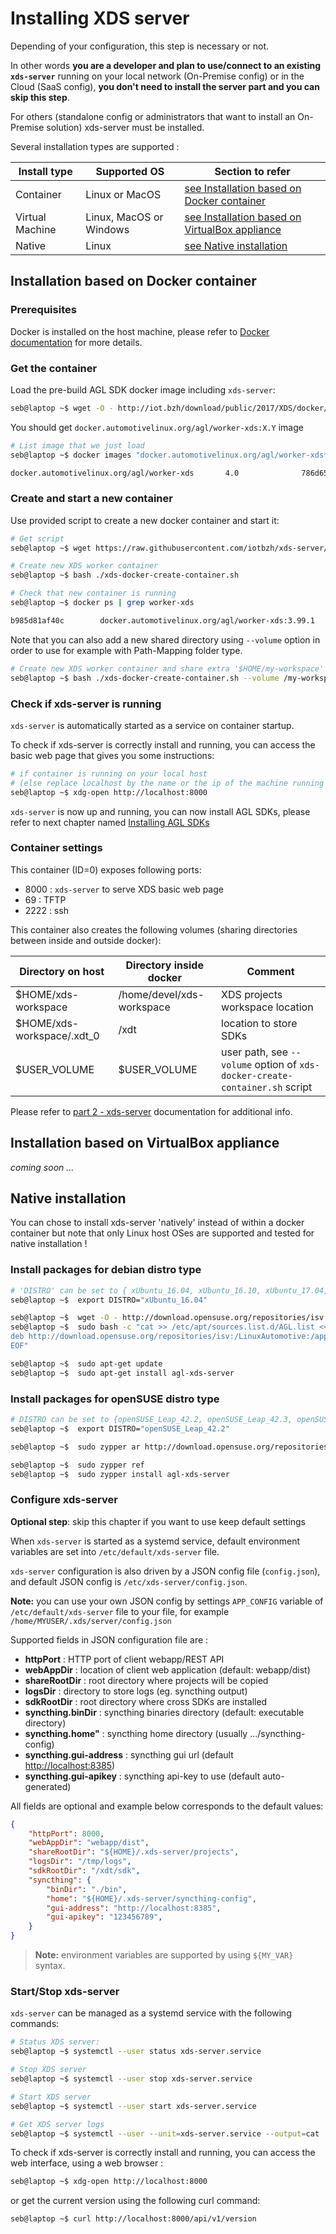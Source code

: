 # Installing XDS server

Depending of your configuration, this step is necessary or not.

In other words **you are a developer and plan to use/connect to an existing `xds-server`**
running on your local network (On-Premise config) or in the Cloud (SaaS config),
**you don't need to install the server part and you can skip this step**.

For others (standalone config or administrators that want to install an
On-Premise solution) xds-server must be installed.

Several installation types are supported :

| Install type | Supported OS | Section to refer |
|--------------|--------------|------------------|
| Container | Linux or MacOS | [see Installation based on Docker container](#installation-based-on-docker-container) |
| Virtual Machine | Linux, MacOS or Windows | [see Installation based on VirtualBox appliance](#installation-based-on-virtualbox-appliance) |
| Native | Linux | [see Native installation](#native-installation) |

## Installation based on Docker container

### Prerequisites

Docker is installed on the host machine, please refer to [Docker documentation](https://docs.docker.com/engine/installation/) for more details.

### Get the container

Load the pre-build AGL SDK docker image including `xds-server`:

```bash
seb@laptop ~$ wget -O - http://iot.bzh/download/public/2017/XDS/docker/docker_agl_worker-xds-latest.tar.xz | docker load
```

You should get `docker.automotivelinux.org/agl/worker-xds:X.Y` image

```bash
# List image that we just load
seb@laptop ~$ docker images "docker.automotivelinux.org/agl/worker-xds*"

docker.automotivelinux.org/agl/worker-xds       4.0              786d65b2792c        6 days ago          654MB
```

### Create and start a new container

Use provided script to create a new docker container and start it:

```bash
# Get script
seb@laptop ~$ wget https://raw.githubusercontent.com/iotbzh/xds-server/master/scripts/xds-docker-create-container.sh

# Create new XDS worker container
seb@laptop ~$ bash ./xds-docker-create-container.sh

# Check that new container is running
seb@laptop ~$ docker ps | grep worker-xds

b985d81af40c        docker.automotivelinux.org/agl/worker-xds:3.99.1       "/usr/bin/wait_for..."   6 days ago           Up 4 hours          0.0.0.0:8000->8000/tcp, 0.0.0.0:69->69/udp, 0.0.0.0:10809->10809/tcp, 0.0.0.0:2222->22/tcp    agl-xds-seb@laptop-0-seb
```

Note that you can also add a new shared directory using `--volume` option in order
to use for example with Path-Mapping folder type.

```bash
# Create new XDS worker container and share extra '$HOME/my-workspace' directory
seb@laptop ~$ bash ./xds-docker-create-container.sh --volume /my-workspace:$HOME/my-workspace
```

### Check if xds-server is running

`xds-server` is automatically started as a service on container startup.

To check if xds-server is correctly install and running, you can access the basic 
web page that gives you some instructions:

```bash
# if container is running on your local host
# (else replace localhost by the name or the ip of the machine running the container)
seb@laptop ~$ xdg-open http://localhost:8000
```

`xds-server` is now up and running, you can now install AGL SDKs, please refer
to next chapter named [Installing AGL SDKs](3_install-sdks.md#installing-agl-sdks)

### Container settings

This container (ID=0) exposes following ports:

- 8000 : `xds-server` to serve XDS basic web page
- 69   : TFTP
- 2222 : ssh

This container also creates the following volumes (sharing directories between
inside and outside docker):

| Directory on host | Directory inside docker | Comment |
|-------------------|-------------------------|---------|
| $HOME/xds-workspace | /home/devel/xds-workspace | XDS projects workspace location|
| $HOME/xds-workspace/.xdt_0 | /xdt | location to store SDKs |
| $USER_VOLUME | $USER_VOLUME | user path, see `--volume` option of `xds-docker-create-container.sh` script |

<!-- note -->
Please refer to [part 2 - xds-server](../part-2/1_xds-server.md) documentation
for additional info.
<!-- endnote -->

## Installation based on VirtualBox appliance

_coming soon ..._

## Native installation

You can chose to install xds-server 'natively' instead of within a docker
container but note that only Linux host OSes are supported and tested for native
installation !

### Install packages for debian distro type

```bash
# 'DISTRO' can be set to { xUbuntu_16.04, xUbuntu_16.10, xUbuntu_17.04, Debian_8.0, Debian_9.0}
seb@laptop ~$  export DISTRO="xUbuntu_16.04"

seb@laptop ~$  wget -O - http://download.opensuse.org/repositories/isv:/LinuxAutomotive:/app-Development/${DISTRO}/Release.key | sudo apt-key add -
seb@laptop ~$  sudo bash -c "cat >> /etc/apt/sources.list.d/AGL.list <<EOF
deb http://download.opensuse.org/repositories/isv:/LinuxAutomotive:/app-Development/${DISTRO}/ ./
EOF"

seb@laptop ~$  sudo apt-get update
seb@laptop ~$  sudo apt-get install agl-xds-server
```

### Install packages for openSUSE distro type

```bash
# DISTRO can be set to {openSUSE_Leap_42.2, openSUSE_Leap_42.3, openSUSE_Tumbleweed}
seb@laptop ~$  export DISTRO="openSUSE_Leap_42.2"

seb@laptop ~$  sudo zypper ar http://download.opensuse.org/repositories/isv:/LinuxAutomotive:/app-Development/${DISTRO}/isv:LinuxAutomotive:app-Development.repo

seb@laptop ~$  sudo zypper ref
seb@laptop ~$  sudo zypper install agl-xds-server
```

### Configure xds-server

<!-- note -->
**Optional step**: skip this chapter if you want to use keep default settings
<!-- endnote -->

When `xds-server` is started as a systemd service, default environment variables
are set into `/etc/default/xds-server` file.

`xds-server` configuration is also driven by a JSON config file (`config.json`),
and default JSON config is `/etc/xds-server/config.json`.

<!-- note -->
**Note:** you can use your own JSON config by settings `APP_CONFIG` variable of
`/etc/default/xds-server` file to your file, for example `/home/MYUSER/.xds/server/config.json`
<!-- endnote -->

Supported fields in JSON configuration file are :

- **httpPort** : HTTP port of client webapp/REST API
- **webAppDir** : location of client web application (default: webapp/dist)
- **shareRootDir** : root directory where projects will be copied
- **logsDir**  : directory to store logs (eg. syncthing output)
- **sdkRootDir** : root directory where cross SDKs are installed
- **syncthing.binDir** : syncthing binaries directory (default: executable directory)
- **syncthing.home"** : syncthing home directory (usually .../syncthing-config)
- **syncthing.gui-address** : syncthing gui url (default <http://localhost:8385>)
- **syncthing.gui-apikey** : syncthing api-key to use (default auto-generated)

All fields are optional and example below corresponds to the default values:

```json
{
    "httpPort": 8000,
    "webAppDir": "webapp/dist",
    "shareRootDir": "${HOME}/.xds-server/projects",
    "logsDir": "/tmp/logs",
    "sdkRootDir": "/xdt/sdk",
    "syncthing": {
        "binDir": "./bin",
        "home": "${HOME}/.xds-server/syncthing-config",
        "gui-address": "http://localhost:8385",
        "gui-apikey": "123456789",
    }
}
```

>**Note:** environment variables are supported by using `${MY_VAR}` syntax.

### Start/Stop xds-server

`xds-server` can be managed as a systemd service with the following commands:

```bash
# Status XDS server:
seb@laptop ~$ systemctl --user status xds-server.service

# Stop XDS server
seb@laptop ~$ systemctl --user stop xds-server.service

# Start XDS server
seb@laptop ~$ systemctl --user start xds-server.service

# Get XDS server logs
seb@laptop ~$ systemctl --user --unit=xds-server.service --output=cat
```

To check if xds-server is correctly install and running, you can access the web
interface, using a web browser :

```bash
seb@laptop ~$ xdg-open http://localhost:8000
```

or get the current version using the following curl command:

```bash
seb@laptop ~$ curl http://localhost:8000/api/v1/version
```

